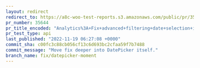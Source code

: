 ```yaml
---
layout: redirect
redirect_to: https://a8c-woo-test-reports.s3.amazonaws.com/public/pr/35644/api/index.html
pr_number: 35644
pr_title_encoded: "Analytics%3A+Fix+advanced+filtering+date+selection+in+WordPress+6.1."
pr_test_type: api
last_published: "2022-11-19 06:27:08 +0000"
commit_sha: c00fc3c88cb056cf13c6d693bc2cfaa59f7b7488
commit_message: "Move fix deeper into DatePicker itself."
branch_name: fix/datepicker-moment
---
```

